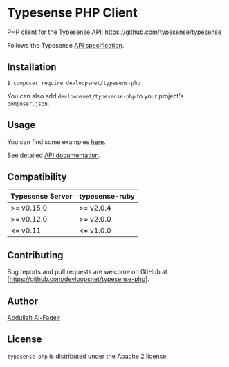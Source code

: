 # Typesense PHP Client

PHP client for the Typesense API: https://github.com/typesense/typesense

Follows the Typesense [API specification](https://github.com/typesense/typesense-api-spec).

## Installation

```
$ composer require devloopsnet/typesens-php
```

You can also add `devloopsnet/typesense-php` to your project's `composer.json`.

## Usage

You can find some examples [here](https://github.com/devloopsnet/typesense-php/blob/master/examples/collection_operations.php).

See detailed [API documentation](https://typesense.org/api).

## Compatibility

| Typesense Server | typesense-ruby |
|------------------|----------------|
| \>= v0.15.0 | \>= v2.0.4 |
| \>= v0.12.0 | \>= v2.0.0 |
| <= v0.11 | <= v1.0.0 |

## Contributing

Bug reports and pull requests are welcome on GitHub at [https://github.com/devloopsnet/typesense-php].

## Author

[Abdullah Al-Faqeir](https://github.org/abdullahfaqeir)

## License

`typesense-php` is distributed under the Apache 2 license.


